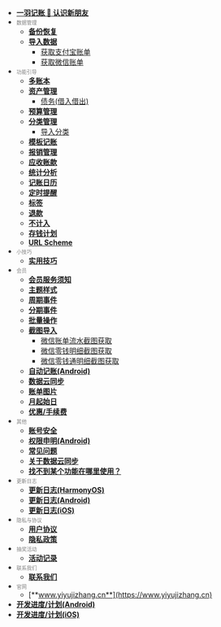 * [**一羽记账 👋 认识新朋友**](doc/hi-friend.md)
* <font size=1 color=gray>数据管理</font>
  * [**备份恢复**](doc/data-manage/data-backup.md)
  * [**导入数据**](doc/data-manage/import-data.md)
    * [获取支付宝账单](doc/data-manage/get-ali-bill.md)
    * [获取微信账单](doc/data-manage/get-wx-bill.md)
* <font size=1 color=gray>功能引导</font>
  * [**多账本**](doc/func/book.md)
  * [**资产管理**](doc/func/asset.md)
    * [债务(借入借出)](doc/func/debt.md)
  * [**预算管理**](doc/func/budget.md)
  * [**分类管理**](doc/func/category.md)
    * [导入分类](doc/func/category-import.md)
  * [**模板记账**](doc/func/template.md)
  * [**报销管理**](doc/func/reimb.md)
  * [**应收账款**](doc/func/advance-income.md)
  * [**统计分析**](doc/func/stat.md)
  * [**记账日历**](doc/func/calendar.md)
  * [**定时提醒**](doc/func/reminder.md)
  * [**标签**](doc/func/tag.md)
  * [**退款**](doc/func/refund.md)
  * [**不计入**](doc/func/notinclude.md)
  * [**存钱计划**](doc/func/saving.md)
  * [**URL Scheme**](doc/func/url-scheme.md)
* <font size=1 color=gray>小技巧</font>
  * [**实用技巧**](doc/trick/trick.md)
* <font size=1 color=gray>会员</font>
  * [**会员服务须知**](https://mb1vpahxo3.feishu.cn/wiki/wikcnFOeN46rzYmTAl6ka822iNf)
  * [**主题样式**](doc/pro/theme.md)
  * [**周期事件**](doc/pro/period-event.md)
  * [**分期事件**](doc/pro/installment-event.md)
  * [**批量操作**](doc/pro/batch-edit.md)
  * [**截图导入**](doc/pro/ocr-import.md)
    * [微信账单流水截图获取](doc/pro/get-wx-bill.md)
    * [微信零钱明细截图获取](doc/pro/get-wx-pocket.md)
    * [微信零钱通明细截图获取](doc/pro/get-wx-lqt.md)
  * [**自动记账(Android)**](doc/pro/auto-bill-android.md)
  * [**数据云同步**](doc/pro/data-sync.md)
  * [**账单图片**](doc/pro/bill-image.md)
  * [**月起始日**](doc/pro/start-day-of-month.md)
  * [**优惠/手续费**](doc/pro/discount.md)
* <font size=1 color=gray>其他</font>
  * [**账号安全**](doc/other/account-secure.md)
  * [**权限申明(Android)**](doc/other/permision-android.md)
  * [**常见问题**](doc/other/qa.md)
  * [**关于数据云同步**](doc/other/about-sync.md)
  * [**找不到某个功能在哪里使用？**](doc/other/func-pos.md)
* <font size=1 color=gray>更新日志</font>
  * [**更新日志(HarmonyOS)**](doc/other/changelog-harmonyos.md)
  * [**更新日志(Android)**](doc/other/changelog-android.md)
  * [**更新日志(iOS)**](doc/other/changelog-ios.md)
* <font size=1 color=gray>隐私与协议</font>
  * [**用户协议**](https://www.yiyujizhang.cn/user_agreement.html)
  * [**隐私政策**](https://www.yiyujizhang.cn/privacy.html)
* <font size=1 color=gray>抽奖活动</font>
  * [**活动记录**](doc/act/act.md)
* <font size=1 color=gray>联系我们</font>
  * [**联系我们**](doc/other/contact.md)
* <font size=1 color=gray>官网</font>
  * [**www.yiyujizhang.cn**](https://www.yiyujizhang.cn)
* [**开发进度/计划(Android)**](https://trello.com/b/R0SM2I6W/%E4%B8%80%E7%BE%BD%E8%AE%B0%E8%B4%A6-android)
* [**开发进度/计划(iOS)**](https://trello.com/b/3U3RWaiS/%E4%B8%80%E7%BE%BD%E8%AE%B0%E8%B4%A6-ios)